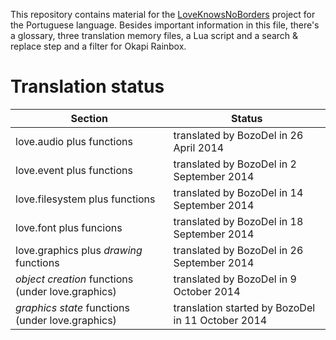 This repository contains material for the [LoveKnowsNoBorders](https://github.com/BozoDel/LoveKnowsNoBorders) project for the Portuguese language. Besides important information in this file, there's a glossary, three translation memory files, a Lua script and a search & replace step and a filter for Okapi Rainbox.

# Translation status

| Section                                           | Status                                              |
| ------------------------------------------------- | --------------------------------------------------- |
| love.audio plus functions                         | translated by BozoDel in 26 April 2014              |
| love.event plus functions                         | translated by BozoDel in 2 September 2014           |
| love.filesystem plus functions                    | translated by BozoDel in 14 September 2014          |
| love.font plus funcions                           | translated by BozoDel in 18 September 2014          |
| love.graphics plus *drawing* functions            | translated by BozoDel in 26 September 2014          |
| *object creation* functions (under love.graphics) | translated by BozoDel in 9 October 2014             |
| *graphics state* functions (under love.graphics)  | translation started by BozoDel in 11 October 2014   |
